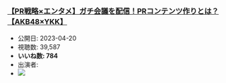 ### [【PR戦略×エンタメ】ガチ会議を配信！PRコンテンツ作りとは？【AKB48×YKK】](https://www.youtube.com/watch?v=vypnOwhY_MU)
-   公開日: 2023-04-20
-   視聴数: 39,587
-   **いいね数: 784**
-   出演者: 
- [![](https://img.youtube.com/vi/vypnOwhY_MU/hqdefault.jpg)](https://www.youtube.com/watch?v=vypnOwhY_MU)
